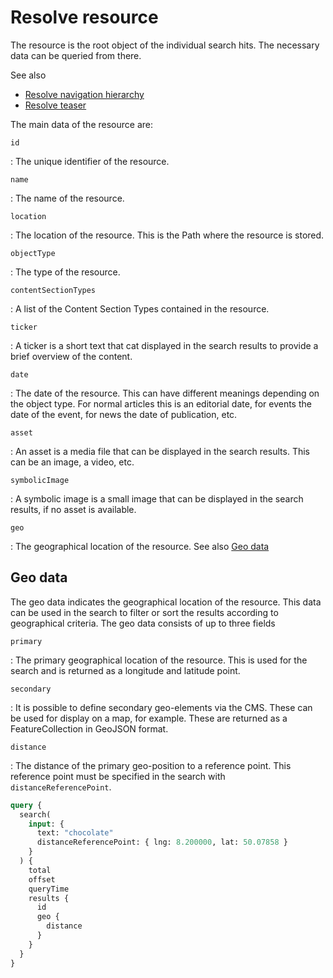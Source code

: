 # Resolve resource

The resource is the root object of the individual search hits. The necessary data can be queried from there.

See also

- [Resolve navigation hierarchy](resolve-navigation-hierarchy.md)
- [Resolve teaser](resolve-teaser.md)

The main data of the resource are:

`id`

: The unique identifier of the resource.

`name`

: The name of the resource.

`location`

: The location of the resource. This is the Path where the resource is stored.

`objectType`

: The type of the resource.

`contentSectionTypes`

: A list of the Content Section Types contained in the resource.

`ticker`

: A ticker is a short text that cat displayed in the search results to provide a brief overview of the content.

`date`

: The date of the resource. This can have different meanings depending on the object type. For normal articles this is an editorial date, for events the date of the event, for news the date of publication, etc.

`asset`

: An asset is a media file that can be displayed in the search results. This can be an image, a video, etc.

`symbolicImage`

: A symbolic image is a small image that can be displayed in the search results, if no asset is available.

`geo`

: The geographical location of the resource. See also [Geo data](#geo-data)

## Geo data

The geo data indicates the geographical location of the resource. This data can be used in the search to filter or sort the results according to geographical criteria. The geo data consists of up to three fields

`primary`

: The primary geographical location of the resource. This is used for the search and is returned as a longitude and latitude point.

`secondary`

: It is possible to define secondary geo-elements via the CMS. These can be used for display on a map, for example. These are returned as a FeatureCollection in GeoJSON format.

`distance`

: The distance of the primary geo-position to a reference point. This reference point must be specified in the search with `distanceReferencePoint`.

```graphql
query {
  search(
    input: {
      text: "chocolate"
      distanceReferencePoint: { lng: 8.200000, lat: 50.07858 }
    }
  ) {
    total
    offset
    queryTime
    results {
      id
      geo {
        distance
      }
    }
  }
}
```
